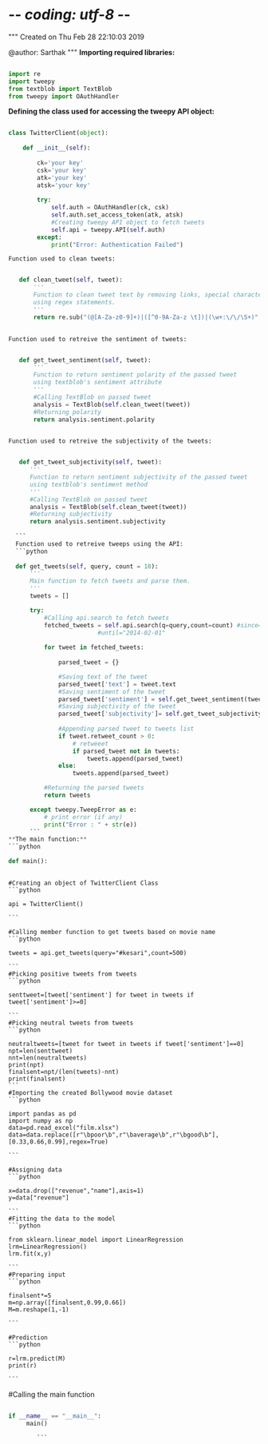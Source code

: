 # -*- coding: utf-8 -*-
"""
Created on Thu Feb 28 22:10:03 2019

@author: Sarthak
"""
**Importing required libraries:**
    
```python

import re
import tweepy
from textblob import TextBlob
from tweepy import OAuthHandler

```

**Defining the class used for accessing the tweepy API object:**
    
```python

class TwitterClient(object):
    
    def __init__(self):
        
        ck='your key' 
        csk='your key' 
        atk='your key' 
        atsk='your key'
        
        try:
            self.auth = OAuthHandler(ck, csk)
            self.auth.set_access_token(atk, atsk) 
            #Creating tweepy API object to fetch tweets 
            self.api = tweepy.API(self.auth) 
        except: 
            print("Error: Authentication Failed") 
 ```
    Function used to clean tweets:
 ```python

    def clean_tweet(self, tweet): 
        ''' 
        Function to clean tweet text by removing links, special characters 
        using regex statements. 
        '''
        return re.sub("(@[A-Za-z0-9]+)|([^0-9A-Za-z \t])|(\w+:\/\/\S+)", " ", tweet) 
   
 ```
    Function used to retreive the sentiment of tweets:
 ```python

    def get_tweet_sentiment(self, tweet): 
        ''' 
        Function to return sentiment polarity of the passed tweet 
        using textblob's sentiment attribute 
        '''
        #Calling TextBlob on passed tweet 
        analysis = TextBlob(self.clean_tweet(tweet)) 
        #Returning polarity
        return analysis.sentiment.polarity
    
  ``` 
    Function used to retreive the subjectivity of the tweets:
  ```python

     def get_tweet_subjectivity(self, tweet): 
        ''' 
        Function to return sentiment subjectivity of the passed tweet 
        using textblob's sentiment method 
        '''
        #Calling TextBlob on passed tweet  
        analysis = TextBlob(self.clean_tweet(tweet)) 
        #Returning subjectivity
        return analysis.sentiment.subjectivity
    
    ```
    Function used to retreive tweeps using the API:
    ```python
    
    def get_tweets(self, query, count = 10): 
        ''' 
        Main function to fetch tweets and parse them. 
        '''
        tweets = [] 
  
        try: 
            #Calling api.search to fetch tweets 
            fetched_tweets = self.api.search(q=query,count=count) #since="2014-01-01",
                           #until="2014-02-01"
            
            for tweet in fetched_tweets: 
                
                parsed_tweet = {} 
  
                #Saving text of the tweet 
                parsed_tweet['text'] = tweet.text 
                #Saving sentiment of the tweet 
                parsed_tweet['sentiment'] = self.get_tweet_sentiment(tweet.text) 
                #Saving subjectivity of the tweet
                parsed_tweet['subjectivity']= self.get_tweet_subjectivity(tweet.text)
           
                #Appending parsed tweet to tweets list 
                if tweet.retweet_count > 0: 
                    # retweeet
                    if parsed_tweet not in tweets: 
                        tweets.append(parsed_tweet) 
                else: 
                    tweets.append(parsed_tweet) 
  
            #Returning the parsed tweets 
            return tweets 
  
        except tweepy.TweepError as e: 
            # print error (if any) 
            print("Error : " + str(e))
        ```
 **The main function:**
```python

def main():
   
```
    #Creating an object of TwitterClient Class
    ```python
    
    api = TwitterClient()      
    
    ```
    
    #Calling member function to get tweets based on movie name
    ```python
    
    tweets = api.get_tweets(query="#kesari",count=500)
    
    ```
    #Picking positive tweets from tweets
    ```python
    
    senttweet=[tweet['sentiment'] for tweet in tweets if tweet['sentiment']>=0]
    
    ```
    #Picking neutral tweets from tweets
    ```python
    
    neutraltweets=[tweet for tweet in tweets if tweet['sentiment']==0]
    npt=len(senttweet)
    nnt=len(neutraltweets)
    print(npt)
    finalsent=npt/(len(tweets)-nnt)
    print(finalsent)
    ```
    #Importing the created Bollywood movie dataset
    ```python
    
    import pandas as pd
    import numpy as np
    data=pd.read_excel("film.xlsx")
    data=data.replace([r"\bpoor\b",r"\baverage\b",r"\bgood\b"],[0.33,0.66,0.99],regex=True)
    
    ```
    
    #Assigning data
    ```python
    
    x=data.drop(["revenue","name"],axis=1)
    y=data["revenue"]
    
    ```
    #Fitting the data to the model
    ```python
    
    from sklearn.linear_model import LinearRegression
    lrm=LinearRegression()
    lrm.fit(x,y)
    
    ```
    #Preparing input
    ```python
    
    finalsent*=5
    m=np.array([finalsent,0.99,0.66])
    M=m.reshape(1,-1)
    
    ```
    
    #Prediction
    ```python
    
    r=lrm.predict(M)
    print(r)
    
    ```
#Calling the main function
```python

if __name__ == "__main__":
     main()

        ```

